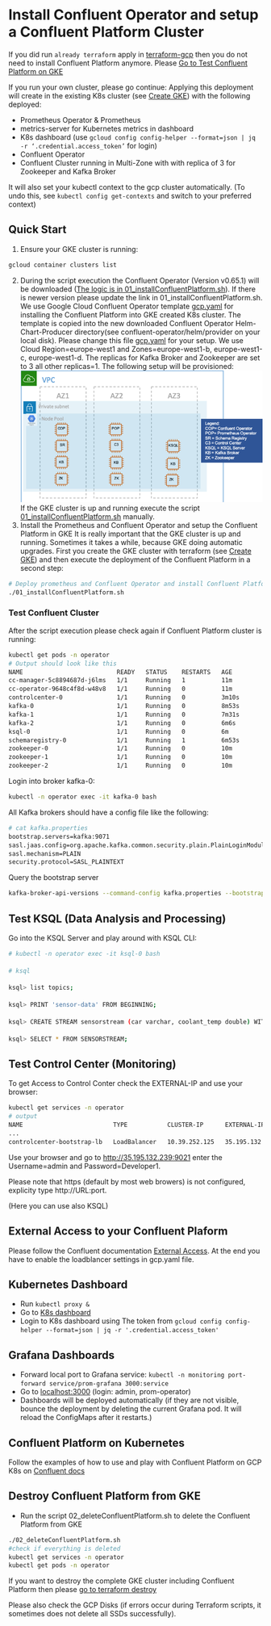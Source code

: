 # Install Confluent Operator and setup a Confluent Platform Cluster

If you did run `already terraform` apply in [terraform-gcp](../terraform-gcp/) then you do not need to install Confluent Platform anymore. Please [Go to Test Confluent Platform on GKE](#test-confluent-platform-on-gke)

If you run your own cluster, please go continue:
Applying this  deployment will create in the existing K8s cluster (see [Create GKE](../terraform-gcp/README.md)) with the following deployed:

* Prometheus Operator & Prometheus
* metrics-server for Kubernetes metrics in dashboard
* K8s dashboard (use `gcloud config config-helper --format=json | jq -r ‘.credential.access_token’` for login)
* Confluent Operator
* Confluent Cluster running in Multi-Zone with with replica of 3 for Zookeeper and Kafka Broker

It will also set your kubectl context to the gcp cluster automatically. (To undo this, see `kubectl config get-contexts` and switch to your preferred context)

## Quick Start

1. Ensure your GKE cluster is running:

```bash
gcloud container clusters list
```

2. During the script execution the Confluent Operator (Version v0.65.1) will be downloaded ([The logic is in 01_installConfluentPlatform.sh](01_installConfluentPlatform.sh)). If there is newer version please update the link in 01_installConfluentPlatform.sh.
We use Google Cloud Confluent Operator template [gcp.yaml](gcp.yaml) for installing the Confluent Platform into GKE created K8s cluster. The template is copied into the new downloaded Confluent Operator Helm-Chart-Producer directory(see confluent-operator/helm/provider on your local disk). Please change this file [gcp.yaml](gcp.yaml) for your setup. We use Cloud Region=europe-west1 and Zones=europe-west1-b, europe-west1-c, europe-west1-d. The replicas for Kafka Broker and Zookeeper are set to 3 all other replicas=1.
The following setup will be provisioned:
![GKE cluster deployed pods](images/gke_cluster.png)
If the GKE cluster is up and running execute the script [01_installConfluentPlatform.sh](01_installConfluentPlatform.sh) manually.
3. Install the Prometheus and Confluent Operator and setup the Confluent Platform in GKE 
It is really important that the GKE cluster is up and running. Sometimes it takes a while, because GKE doing automatic upgrades. First you create the GKE cluster with terraform (see [Create GKE](../terraform-gcp/README.md)) and then execute the deployment of the Confluent Platform in a second step:
```bash
# Deploy prometheus and Confluent Operator and install Confluent Platform
./01_installConfluentPlatform.sh
```

### Test Confluent Cluster

After the script execution please check again if Confluent Platform cluster is running:

```bash
kubectl get pods -n operator
# Output should look like this
NAME                          READY   STATUS    RESTARTS   AGE
cc-manager-5c8894687d-j6lms   1/1     Running   1          11m
cc-operator-9648c4f8d-w48v8   1/1     Running   0          11m
controlcenter-0               1/1     Running   0          3m10s
kafka-0                       1/1     Running   0          8m53s
kafka-1                       1/1     Running   0          7m31s
kafka-2                       1/1     Running   0          6m6s
ksql-0                        1/1     Running   0          6m
schemaregistry-0              1/1     Running   1          6m53s
zookeeper-0                   1/1     Running   0          10m
zookeeper-1                   1/1     Running   0          10m
zookeeper-2                   1/1     Running   0          10m
```

Login into broker kafka-0:

```bash
kubectl -n operator exec -it kafka-0 bash
```

All Kafka brokers should have a config file like the following:

```bash
# cat kafka.properties
bootstrap.servers=kafka:9071
sasl.jaas.config=org.apache.kafka.common.security.plain.PlainLoginModule required username="test" password="test123";
sasl.mechanism=PLAIN
security.protocol=SASL_PLAINTEXT

```

Query the bootstrap server

```bash
kafka-broker-api-versions --command-config kafka.properties --bootstrap-server kafka:9071
```

## Test KSQL (Data Analysis and Processing)

Go into the KSQL Server and play around with KSQL CLI:

```bash
# kubectl -n operator exec -it ksql-0 bash

# ksql

ksql> list topics;

ksql> PRINT 'sensor-data' FROM BEGINNING;

ksql> CREATE STREAM sensorstream (car varchar, coolant_temp double) WITH (kafka_topic='sensor-data', value_format='JSON', key='car', PARTITIONS=10);

ksql> SELECT * FROM SENSORSTREAM;
```

## Test Control Center (Monitoring)

To get Access to Control Conter check the EXTERNAL-IP and use your browser:

```bash
kubectl get services -n operator
# output
NAME                         TYPE           CLUSTER-IP      EXTERNAL-IP      PORT(S)
...
controlcenter-bootstrap-lb   LoadBalancer   10.39.252.125   35.195.132.239   9021:30878/TCP
```

Use your browser and go to http://35.195.132.239:9021 enter the Username=admin and Password=Developer1.

Please note that https (default by most web browers) is not configured, explicity type http://URL:port.

(Here you can use also KSQL)

## External Access to your Confluent Plaform

Please follow the Confluent documentation [External Access](https://docs.confluent.io/current/installation/operator/co-endpoints.html#co-loadbalancer-kafka). At the end you have to enable the loadblancer settings in gcp.yaml file.

## Kubernetes Dashboard

* Run `kubectl proxy &`
* Go to [K8s dashboard](http://localhost:8001/api/v1/namespaces/kubernetes-dashboard/services/https:kubernetes-dashboard:/proxy/)
* Login to K8s dashboard using The token from `gcloud config config-helper --format=json | jq -r '.credential.access_token'`

## Grafana Dashboards

* Forward local port to Grafana service: `kubectl -n monitoring port-forward service/prom-grafana 3000:service`
* Go to [localhost:3000](http://localhost:3000) (login: admin, prom-operator)
* Dashboards will be deployed automatically (if they are not visible, bounce the deployment by deleting the current Grafana pod. It will reload the ConfigMaps after it restarts.)

## Confluent Platform on Kubernetes

Follow the examples of how to use and play with Confluent Platform on GCP K8s on [Confluent docs](https://docs.confluent.io/current/installation/operator/co-deployment.html)

## Destroy Confluent Platform from GKE

* Run the script 02_deleteConfluentPlatform.sh to delete the Confluent Platform from GKE

```bash
./02_deleteConfluentPlatform.sh
#check if everything is deleted
kubectl get services -n operator
kubectl get pods -n operator
```

If you want to destroy the complete GKE cluster including Confluent Platform then please [go to terraform destroy](../terraform-gcp/)

Please also check the GCP Disks (if errors occur during Terraform scripts, it sometimes does not delete all SSDs successfully).
